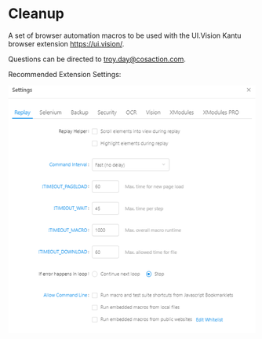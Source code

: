 # Cleanup

A set of browser automation macros to be used with the UI.Vision Kantu browser extension https://ui.vision/.

Questions can be directed to troy.day@cosaction.com.

Recommended Extension Settings:

![Recommended extension settings](recommendedExtensionSettings.png)